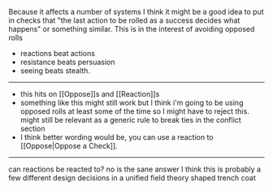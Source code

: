 Because it affects a number of systems I think it might be a good idea to put in checks that "the last action to be rolled as a success decides what happens" or something similar. This is in the interest of avoiding opposed rolls

- reactions beat actions
- resistance beats persuasion
- seeing beats stealth.

---

- this hits on [[Oppose]]s and [[Reaction]]s
- something like this might still work but I think i'm going to be using opposed rolls at least some of the time so I might have to reject this. might still be relevant as a generic rule to break ties in the conflict section
- I think better wording would be, you can use a reaction to [[Oppose|Oppose a Check]].

---

can reactions be reacted to? no is the sane answer
I think this is probably a few different design decisions in a unified field theory shaped trench coat